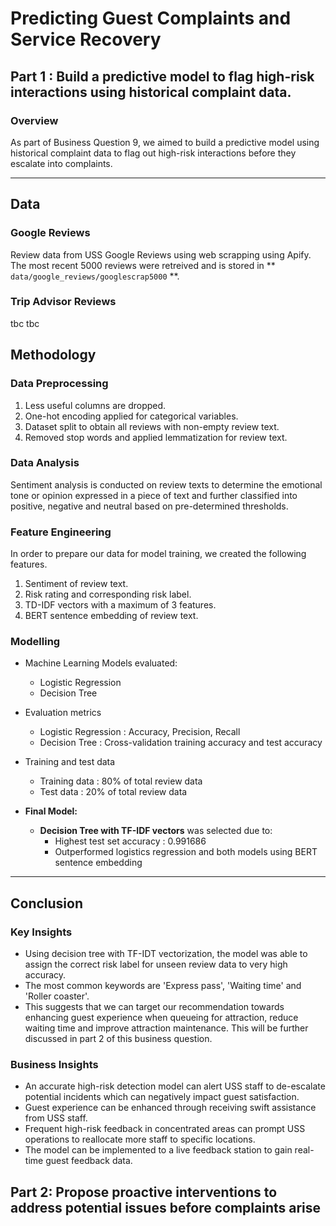 # Predicting Guest Complaints and Service Recovery
## Part 1 : Build a predictive model to flag high-risk interactions using historical complaint data.
### Overview

As part of Business Question 9, we aimed to build a predictive model using historical complaint data to flag out high-risk interactions before they escalate into complaints.

--- 

## Data
### Google Reviews

Review data from USS Google Reviews using web scrapping using Apify. The most recent 5000 reviews were retreived and is stored in ** `data/google_reviews/googlescrap5000` **.

### Trip Advisor Reviews
tbc tbc


## Methodology
### Data Preprocessing
1. Less useful columns are dropped.
2. One-hot encoding applied for categorical variables.
3. Dataset split to obtain all reviews with non-empty review text.
4. Removed stop words and applied lemmatization for review text.

### Data Analysis
Sentiment analysis is conducted on review texts to determine the emotional tone or opinion expressed in a piece of text and further classified into positive, negative and neutral based on pre-determined thresholds. 

### Feature Engineering
In order to prepare our data for model training, we created the following features.
1. Sentiment of review text.
2. Risk rating and corresponding risk label.
3. TD-IDF vectors with a maximum of 3 features.
4. BERT sentence embedding of review text.

### Modelling
- Machine Learning Models evaluated:
    - Logistic Regression
    - Decision Tree

- Evaluation metrics
    - Logistic Regression : Accuracy, Precision, Recall
    - Decision Tree : Cross-validation training accuracy and test accuracy

- Training and test data
    - Training data : 80% of total review data
    - Test data : 20% of total review data

- **Final Model:**
    - **Decision Tree with TF-IDF vectors** was selected due to:
        - Highest test set accuracy : 0.991686   
        - Outperformed logistics regression and both models using BERT sentence embedding

---

## Conclusion
### Key Insights
- Using decision tree with TF-IDT vectorization, the model was able to assign the correct risk label for unseen review data to very high accuracy.
- The most common keywords are 'Express pass', 'Waiting time' and 'Roller coaster'.
- This suggests that we can target our recommendation towards enhancing guest experience when queueing for attraction, reduce waiting time and improve attraction maintenance. This will be further discussed in part 2 of this business question.


### Business Insights
- An accurate high-risk detection model can alert USS staff to de-escalate potential incidents which can negatively impact guest satisfaction.
- Guest experience can be enhanced through receiving swift assistance from USS staff.
- Frequent high-risk feedback in concentrated areas can prompt USS operations to reallocate more staff to specific locations.
- The model can be implemented to a live feedback station to gain real-time guest feedback data.

## Part 2: Propose proactive interventions to address potential issues before complaints arise






